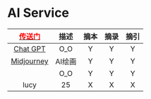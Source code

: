 # AI Service

| [<font color="#ff0000">传送门</font>](../../navigation.md) | 描述 | 摘本 | 摘录 | 摘引 |
|:---:|:---:|:---:|:---:|:---:|
| [Chat GPT](https://chat.openai.com/auth/login) | O_O | Y | Y | Y |
| [Midjourney](https://www.midjourney.com/) | AI绘画 | Y | Y | Y |
| []() | O_O | Y | Y | Y |
| lucy | 25 | X | X | X |
